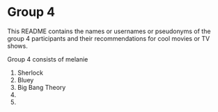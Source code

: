 # Group 4

This README contains the names or usernames or pseudonyms of the group 4 participants and their recommendations for cool movies or TV shows.

Group 4 consists of melanie

1.  Sherlock
2.  Bluey
3.  Big Bang Theory
4.  
5.  
 
